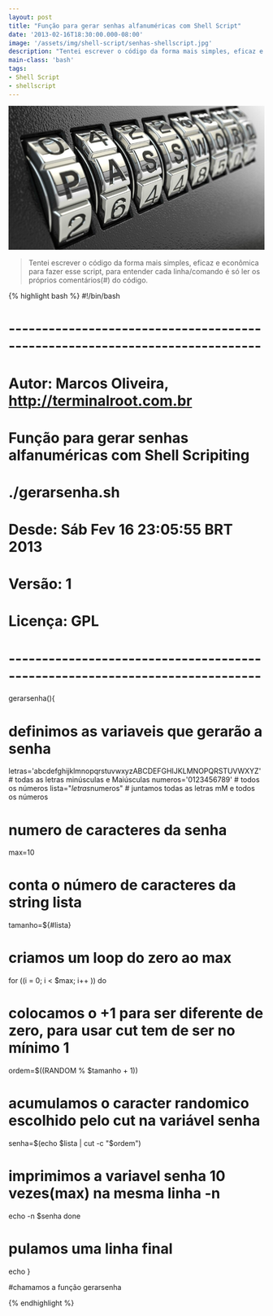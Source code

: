 ```yaml
---
layout: post
title: "Função para gerar senhas alfanuméricas com Shell Script"
date: '2013-02-16T18:30:00.000-08:00'
image: '/assets/img/shell-script/senhas-shellscript.jpg'
description: "Tentei escrever o código da forma mais simples, eficaz e econômica para fazer esse script, para entender cada linha/comando é só ler os próprios comentários do código."
main-class: 'bash'
tags:
- Shell Script
- shellscript
---
```



![Função para gerar senhas alfanuméricas com Shell Script](/assets/img/shell-script/senhas-shellscript.jpg "Função para gerar senhas alfanuméricas com Shell Script")


> Tentei escrever o código da forma mais simples, eficaz e econômica para fazer esse script, para entender cada linha/comando é só ler os próprios comentários(#) do código.


{% highlight bash %}
#!/bin/bash
# ----------------------------------------------------------------------------
# Autor: Marcos Oliveira, http://terminalroot.com.br
# Função para gerar senhas alfanuméricas com Shell Scripiting
# ./gerarsenha.sh
# Desde: Sáb Fev 16 23:05:55 BRT 2013
# Versão: 1
# Licença: GPL
# ----------------------------------------------------------------------------
gerarsenha(){
 # definimos as variaveis que gerarão a senha
 letras='abcdefghijklmnopqrstuvwxyzABCDEFGHIJKLMNOPQRSTUVWXYZ' # todas as letras minúsculas e Maiúsculas
 numeros='0123456789' # todos os números
 lista="$letras$numeros" # juntamos todas as letras mM e todos os números
 # numero de caracteres da senha
 max=10
 # conta o número de caracteres da string lista
 tamanho=${#lista}
 # criamos um loop do zero ao max
 for ((i = 0; i < $max; i++ ))
  do
   # colocamos o +1 para ser diferente de zero, para usar cut tem de ser no mínimo 1
   ordem=$((RANDOM % $tamanho + 1))
   # acumulamos o caracter randomico escolhido pelo cut na variável senha
   senha=$(echo $lista | cut -c "$ordem")
   # imprimimos a variavel senha 10 vezes(max) na mesma linha -n
   echo -n $senha
  done
 # pulamos uma linha final
 echo
}

#chamamos a função
gerarsenha

{% endhighlight %}


<script async src="https://pagead2.googlesyndication.com/pagead/js/adsbygoogle.js"></script>

<!-- Informat -->
<ins class="adsbygoogle"
 style="display:block"
 data-ad-client="ca-pub-2838251107855362"
 data-ad-slot="2327980059"
 data-ad-format="auto"
 data-full-width-responsive="true"></ins>

<script>
(adsbygoogle = window.adsbygoogle || []).push({});
</script>

